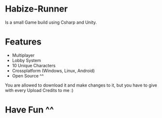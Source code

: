 # Habize-Runner
Is a small Game build using Csharp and Unity. 

# Features
- Multiplayer
- Lobby System
- 10 Unique Characters
- Crossplatform (Windows, Linux, Android)
- Open Source ^^



You are allowed to download it and make changes to it, but you have to give with every Upload Credits to me :)

# Have Fun ^^
